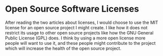 # Open Source Software Licenses

After reading the two articles about licenses, I would choose to use the MIT license for an open source project I might create. I like how it does not restrict its usage to other open source projects like how the GNU General Public License (GPL) does. I think by using a more open license more people will want to use it, and these people might contribute to the project which will increase the health of the open source project.